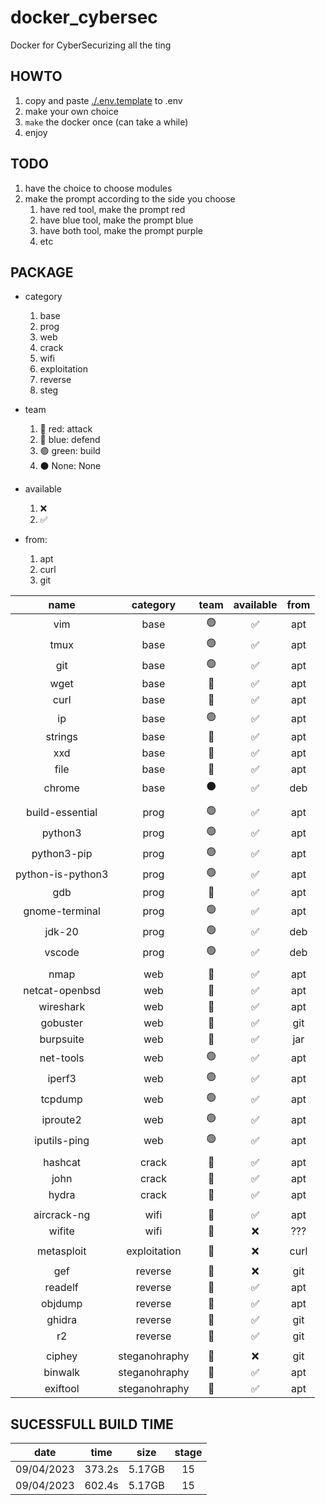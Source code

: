 # docker_cybersec
Docker for CyberSecurizing all the ting

## HOWTO

1. copy and paste [./.env.template](./.env.template) to .env
2. make your own choice
3. `make` the docker once (can take a while)
4. enjoy

## TODO

1. have the choice to choose modules
2. make the prompt according to the side you choose
   1. have red tool, make the prompt red
   2. have blue tool, make the prompt blue
   3. have both tool, make the prompt purple
   4. etc

## PACKAGE

- category
  1. base
  2. prog
  3. web
  4. crack
  5. wifi
  6. exploitation
  7. reverse
  8. steg

- team
  1. 🔴 red: attack
  2. 🔵 blue: defend
  3. 🟢 green: build
  4. ⚫ None: None

- available
  1. ❌
  2. ✅

- from:
  1. apt
  2. curl
  3. git

|name              |category      |team |available|from |
|:--------------:  |:------------:|:---:|:-------:|:---:|
|vim               |base          |🟢   |✅       |apt  |
|tmux              |base          |🟢   |✅       |apt  |
|git               |base          |🟢   |✅       |apt  |
|wget              |base          |🔴   |✅       |apt  |
|curl              |base          |🔴   |✅       |apt  |
|ip                |base          |🟢   |✅       |apt  |
|strings           |base          |🔵   |✅       |apt  |
|xxd               |base          |🔵   |✅       |apt  |
|file              |base          |🔵   |✅       |apt  |
|chrome            |base          |⚫   |✅       |deb  |
|                  |              |     |         |     |
|build-essential   |prog          |🟢   |✅       |apt  |
|python3           |prog          |🟢   |✅       |apt  |
|python3-pip       |prog          |🟢   |✅       |apt  |
|python-is-python3 |prog          |🟢   |✅       |apt  |
|gdb               |prog          |🔵   |✅       |apt  |
|gnome-terminal    |prog          |🟢   |✅       |apt  |
|jdk-20            |prog          |🟢   |✅       |deb  |
|vscode            |prog          |🟢   |✅       |deb  |
|                  |              |     |         |     |
|nmap              |web           |🔴   |✅       |apt  |
|netcat-openbsd    |web           |🔴   |✅       |apt  |
|wireshark         |web           |🔴   |✅       |apt  |
|gobuster          |web           |🔴   |✅       |git  |
|burpsuite         |web           |🔴   |✅       |jar  |
|net-tools         |web           |🟢   |✅       |apt  |
|iperf3            |web           |🟢   |✅       |apt  |
|tcpdump           |web           |🟢   |✅       |apt  |
|iproute2          |web           |🟢   |✅       |apt  |
|iputils-ping      |web           |🟢   |✅       |apt  |
|                  |              |     |         |     |
|hashcat           |crack         |🔴   |✅       |apt  |
|john              |crack         |🔴   |✅       |apt  |
|hydra             |crack         |🔴   |✅       |apt  |
|                  |              |     |         |     |
|aircrack-ng       |wifi          |🔴   |✅       |apt  |
|wifite            |wifi          |🔴   |❌       |???  |
|                  |              |     |         |     |
|metasploit        |exploitation  |🔴   |❌       |curl |
|                  |              |     |         |     |
|gef               |reverse       |🔵   |❌       |git  |
|readelf           |reverse       |🔵   |✅       |apt  |
|objdump           |reverse       |🔵   |✅       |apt  |
|ghidra            |reverse       |🔵   |✅       |git  |
|r2                |reverse       |🔵   |✅       |git  |
|                  |              |     |         |     |
|ciphey            |steganohraphy |🔵   |❌       |git  |
|binwalk           |steganohraphy |🔵   |✅       |apt  |
|exiftool          |steganohraphy |🔵   |✅       |apt  |

## SUCESSFULL BUILD TIME

|date      |time   |size  |stage|
|:--------:|:-----:|:----:|:---:|
|09/04/2023| 373.2s|5.17GB|15   |
|09/04/2023| 602.4s|5.17GB|15   |
